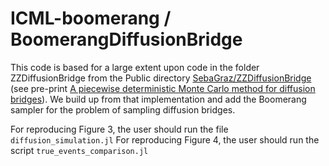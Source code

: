 # ICML-boomerang / BoomerangDiffusionBridge

This code is based for a large extent upon code in the folder ZZDiffusionBridge from the Public directory  [SebaGraz/ZZDiffusionBridge](https://github.com/SebaGraz/ZZDiffusionBridge) (see pre-print [A piecewise deterministic Monte Carlo method for diffusion bridges](https://arxiv.org/abs/2001.05889)). We build up from that implementation and add the Boomerang sampler for the problem of sampling diffusion bridges.

For reproducing Figure 3, the user should run the file `diffusion_simulation.jl` 
For reproducing Figure 4, the user should run the script `true_events_comparison.jl`
